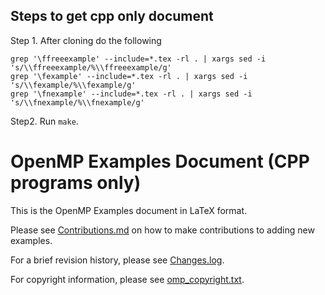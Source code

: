 

## Steps to get cpp only document

Step 1. After cloning do the following
```
grep '\ffreeexample' --include=*.tex -rl . | xargs sed -i 's/\\ffreeexample/%\\ffreeexample/g'
grep '\fexample' --include=*.tex -rl . | xargs sed -i 's/\\fexample/%\\fexample/g'
grep '\fnexample' --include=*.tex -rl . | xargs sed -i 's/\\fnexample/%\\fnexample/g'
```
Step2. Run `make`.

# OpenMP Examples Document (CPP programs only)

This is the OpenMP Examples document in LaTeX format.

Please see [Contributions.md](Contributions.md) on how to make contributions to adding new examples.

For a brief revision history, please see [Changes.log](Changes.log).

For copyright information, please see [omp_copyright.txt](omp_copyright.txt).

